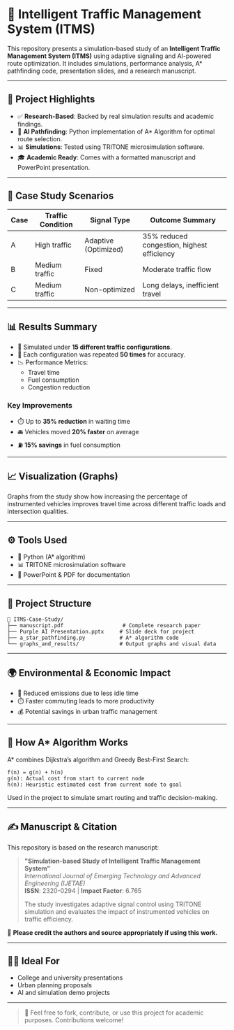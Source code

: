 
# 🚦 Intelligent Traffic Management System (ITMS)

This repository presents a simulation-based study of an **Intelligent Traffic Management System (ITMS)** using adaptive signaling and AI-powered route optimization. It includes simulations, performance analysis, A* pathfinding code, presentation slides, and a research manuscript.

---

## 📌 Project Highlights

- ✅ **Research-Based**: Backed by real simulation results and academic findings.
- 🧠 **AI Pathfinding**: Python implementation of A* Algorithm for optimal route selection.
- 📊 **Simulations**: Tested using TRITONE microsimulation software.
- 🎓 **Academic Ready**: Comes with a formatted manuscript and PowerPoint presentation.

---

## 🚗 Case Study Scenarios

| Case | Traffic Condition | Signal Type         | Outcome Summary                            |
|------|-------------------|---------------------|---------------------------------------------|
| A    | High traffic       | Adaptive (Optimized) | 35% reduced congestion, highest efficiency |
| B    | Medium traffic     | Fixed               | Moderate traffic flow                       |
| C    | Medium traffic     | Non-optimized       | Long delays, inefficient travel             |

---

## 📊 Results Summary

- 🔁 Simulated under **15 different traffic configurations**.
- 🧪 Each configuration was repeated **50 times** for accuracy.
- 📉 Performance Metrics:
  - Travel time
  - Fuel consumption
  - Congestion reduction

### Key Improvements
- ⏱️ Up to **35% reduction** in waiting time
- 🚘 Vehicles moved **20% faster** on average
- ⛽ **15% savings** in fuel consumption

---

## 📈 Visualization (Graphs)

Graphs from the study show how increasing the percentage of instrumented vehicles improves travel time across different traffic loads and intersection qualities.

---

## ⚙️ Tools Used

- 🧠 Python (A* algorithm)
- 📊 TRITONE microsimulation software
- 📄 PowerPoint & PDF for documentation

---

## 📂 Project Structure

```
📁 ITMS-Case-Study/
├── manuscript.pdf                   # Complete research paper
├── Purple AI Presentation.pptx     # Slide deck for project
├── a_star_pathfinding.py           # A* algorithm code
└── graphs_and_results/             # Output graphs and visual data
```

---

## 🌍 Environmental & Economic Impact

- 🌿 Reduced emissions due to less idle time
- ⏱️ Faster commuting leads to more productivity
- 💰 Potential savings in urban traffic management

---

## 🧠 How A* Algorithm Works

A* combines Dijkstra’s algorithm and Greedy Best-First Search:

```
f(n) = g(n) + h(n)
g(n): Actual cost from start to current node
h(n): Heuristic estimated cost from current node to goal
```

Used in the project to simulate smart routing and traffic decision-making.

---

## ✍️ Manuscript & Citation

This repository is based on the research manuscript:

> **"Simulation-based Study of Intelligent Traffic Management System"**  
> *International Journal of Emerging Technology and Advanced Engineering (IJETAE)*  
> **ISSN**: 2320-0294 | **Impact Factor**: 6.765  
>  
> The study investigates adaptive signal control using TRITONE simulation and evaluates the impact of instrumented vehicles on traffic efficiency.

📎 **Please credit the authors and source appropriately if using this work.**

---

## 🧑‍🏫 Ideal For

- College and university presentations
- Urban planning proposals
- AI and simulation demo projects

---

> 💬 Feel free to fork, contribute, or use this project for academic purposes. Contributions welcome!

